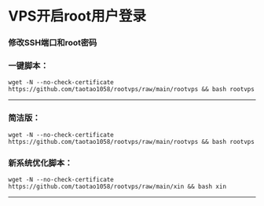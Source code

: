 
#  VPS开启root用户登录

###  修改SSH端口和root密码

###  一键脚本：

```
wget -N --no-check-certificate https://github.com/taotao1058/rootvps/raw/main/rootvps && bash rootvps
```

---

###  简洁版：

```
wget -N --no-check-certificate https://github.com/taotao1058/rootvps/raw/main/rootvps && bash rootvps
```

### 新系统优化脚本：

```
wget -N --no-check-certificate https://github.com/taotao1058/rootvps/raw/main/xin && bash xin
```

---
